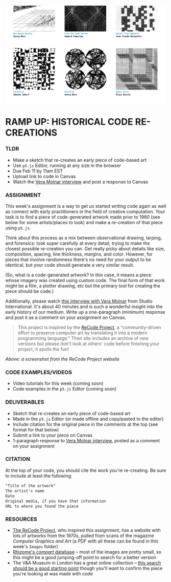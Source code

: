 ![Screenshot from the ReCode Project website, showing several black-and-white images generated by code from the 1970s](https://raw.githubusercontent.com/jeffThompson/CreativeProgramming2/master/Week00_RampUp/Images/ReCodeProjectWebsite.png)

# RAMP UP: HISTORICAL CODE RE-CREATIONS

### TLDR  
* Make a sketch that re-creates an early piece of code-based art  
* Use `p5.js` Editor, running at any size in the browser  
* Due Feb 11 by 11am EST  
* Upload link to code in Canvas  
* Watch the [Vera Molnar interview](https://vimeo.com/273642211) and post a response to Canvas  


### ASSIGNMENT  
This week's assignment is a way to get us started writing code again as well as connect with early practitioners in the field of creative computation. Your task is to find a piece of code-generated artwork made prior to 1980 (see below for some artists/places to look) and make a re-creation of that piece using `p5.js`.

Think about this process as a mix between observational drawing, larping, and forensics: look super carefully at every detail, trying to make the closest possible re-creation you can. Get really picky about details like size, composition, spacing, line thickness, margins, and color. However, for pieces that involve randomness there's no need for your output to be identical, but your code should generate a very similar result.

(So, what is a code-generated artwork? In this case, it means a piece whose imagery was created using custom code. The final form of that work might be a film, a plotter drawing, etc but the primary tool for creating the piece should be code.)

Additionally, please watch [this interview with Vera Molnar](https://vimeo.com/273642211) from Studio International. It's about 40 minutes and is such a wonderful insight into the early history of our medium. Write up a one-paragraph (minimum) response and post it as a comment on your assignment on Canvas.

> This project is inspired by the [ReCode Project](http://recodeproject.com), a "community-driven effort to preserve computer art by translating it into a modern programming language." Their site includes an archive of new versions but please don't look at others' code before finishing your project, it spoils the fun!

*Above: a screenshot from the ReCode Project website*  


### CODE EXAMPLES/VIDEOS  
* Video tutorials for this week (coming soon)  
* Code examples in the `p5.js` Editor (coming soon)  


### DELIVERABLES  
* Sketch that re-creates an early piece of code-based art  
* Made in the `p5.js` Editor (or made offline and copy/pasted to the editor)  
* Include citation for the original piece in the comments at the top (see format for that below)
* Submit a link to your piece on Canvas  
* 1-paragraph response to [Vera Molnar interview](https://vimeo.com/273642211), posted as a comment on your assignment  


### CITATION  
At the top of your code, you should cite the work you're re-creating. Be sure to include at least the following:  

```
"Title of the artwork"
The artist's name
Date
Original media, if you have that information
URL to where you found the piece
```


### RESOURCES  
* [The ReCode Project](http://recodeproject.com), who inspired this assignment, has a website with lots of artworks from the 1970s, pulled from scans of the magazine *Computer Graphics and Art* (a PDF with all these can be found in this week's `Images` folder)  
* [Rhizome's *compart* database](http://dada.compart-bremen.de/browse/artwork?filter_type=item_type&filter_value=drawing) – most of the images are pretty small, so this might be a good jumping-off point to search for a better version  
* The V&A Museum in London has a great online collection – [this search should be a good starting point](http://collections.vam.ac.uk/search/?listing_type=list&offset=0&limit=15&narrow=1&extrasearch=&q=computer+art&quality=0&objectnamesearch=&placesearch=&after=&before=1980&namesearch=&materialsearch=&mnsearch=&locationsearch=) though you'll want to confirm the piece you're looking at was made with code  

